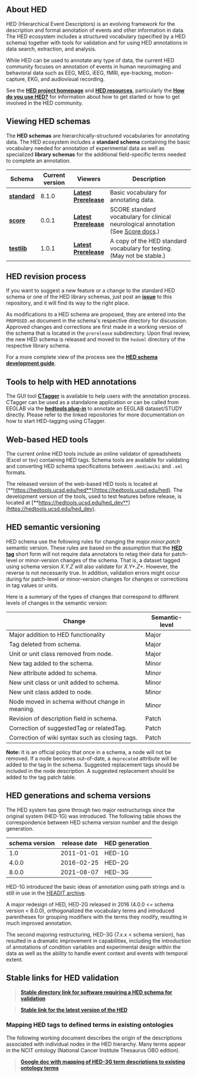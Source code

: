 ## About HED
HED (Hierarchical Event Descriptors) is an evolving framework for the description and
formal annotation of events and other information in data.
The HED ecosystem includes a structured vocabulary (specified by a HED schema)
together with tools for validation and for using HED annotations in data search, 
extraction, and analysis. 

While HED can be used to annotate any type of data, 
the current HED community focuses on annotation of events in human 
neuroimaging and behavioral data such as EEG, MEG, iEEG, fMRI, eye-tracking, 
motion-capture, EKG, and audiovisual recording. 

See the [**HED project homepage**](https://hedtags.org) and
[**HED resources**](https://www.hed-resources.org/en/latest/index.html),
particularly the [**How do you use HED?**](https://www.hed-resources.org/en/latest/HowCanYouUseHed.html)
for information about how to get started or how to get involved in the HED community.

## Viewing HED schemas

The **HED schemas** are hierarchically-structured vocabularies for annotating data.
The HED ecosystem includes a **standard schema** containing the basic vocabulary
needed for annotation of experimental data as well as specialized **library schemas** for
the additional field-specific terms needed to complete an annotation.


| Schema | Current version | Viewers | Description |
| ------ | --------------- | ------- | ------------------------- |  
| [**standard**](./standard_schema) | 8.1.0 | [**Latest**](http://www.hedtags.org/display_hed.html) <br/> [**Prerelease**](https://www.hedtags.org/display_hed_prelease.html)  | Basic vocabulary for annotating data. |
| [**score**](library_schemas/score) | 0.0.1   | [**Latest**](https://www.hedtags.org/display_hed_score.html) <br/> [**Prerelease**](https://www.hedtags.org/display_hed_score_prerelease.html)  |  SCORE standard vocabulary for clinical neurological annotation (See [Score docs](https://hed-schema-library.readthedocs.io/en/latest/SCORE_library.html).) |
|  [**testlib**](library_schemas/testlib) | 1.0.1 | [**Latest**](https://www.hedtags.org/display_hed_testlib.html) <br/>  [**Prerelease**](https://www.hedtags.org/display_hed_testlib_prerelease.html) | A copy of the HED standard vocabulary for testing. <br/> (May not be stable.) |

## HED revision process

If you want to suggest a new feature or a change to the standard HED schema or one
of the HED library schemas, just post an [**issue**](https://github.com/hed-standard/hed-schemas/issues)
to this repository, and it will find its way to the right place.

As modifications to a HED schema are proposed, they are entered into the
`PROPOSED.md` document in the schema's respective directory for discussion.
Approved changes and corrections are first made in a working version of the
schema that is located in the `prerelease` subdirectory. 
Upon final review, the new HED schema is released and moved to the
`hedxml` directory of the respective library schema.

For a more complete view of the process see the [**HED schema development guide**](https://www.hed-resources.org/en/latest/HedSchemaDevelopmentGuide.html).


## Tools to help with HED annotations

The GUI tool [**CTagger**](https://github.com/hed-standard/CTagger) is available to help users with the annotation process. 
CTagger can be used as a standalone application or can be called from EEGLAB via the
[**hedtools plug-in**](https://github.com/hed-standard/hed-matlab) to annotate an EEGLAB dataset/STUDY directly. 
Please refer to the linked repositories for more documentation on how to start HED-tagging using CTagger.


## Web-based HED tools

The current online HED tools include an online validator of spreadsheets (Excel or tsv)
containing HED tags. 
Schema tools are available for validating and converting HED schema specifications between `.mediawiki` and `.xml` formats. 

The released version of the web-based HED tools is located at [**https://hedtools.ucsd.edu/hed**](https://hedtools.ucsd.edu/hed).
The development version of the tools, used to test features before release,
is located at [**https://hedtools.ucsd.edu/hed_dev**](https://hedtools.ucsd.edu/hed_dev).


## HED semantic versioning

HED schema use the following rules for
changing the  *major.minor.patch* semantic version.
These rules are based on the assumption that the [**HED tag**](https://hed-specification.readthedocs.io/en/latest/02_Terminology.html#hed-tag) 
short form will not require data annotators to retag their data for patch-level or minor-version changes of the schema.
That is, a dataset tagged using schema version *X.Y.Z* will also validate for *X.Y+.Z+*. 
However, the reverse is not necessarily true.
In addition, validation errors might occur
during for patch-level or minor-version changes for changes or
corrections in tag values or units. 

Here is a summary of the types of changes that correspond to different
levels of changes in the semantic version:

| Change                          | Semantic-level | 
| ---------------------------------- | -------------- |
| Major addition to HED functionality     | Major  |
| Tag deleted from schema.                | Major  |
| Unit or unit class removed from node.   | Major  |
| New tag added to the schema.            | Minor  |
| New attribute added to schema.          | Minor  |
| New unit class or unit added to schema. | Minor  |
| New unit class added to node.           | Minor  |
| Node moved in schema without change in meaning. | Minor |
| Revision of description field in schema.        | Patch   |
| Correction of suggestedTag or relatedTag.       | Patch  |
| Correction of wiki syntax such as closing tags. | Patch |

**Note:** It is an official policy that once in a schema, a node will not be removed.
If a node becomes out-of-date, a `deprecated` attribute will be added to the tag in the schema.
Suggested replacement tags should be included in the node description.
A suggested replacement should be added to the tag patch table.

## HED generations and schema versions 
The HED system has gone through two major restructurings since the original system
(HED-1G) was introduced. The following table shows the correspondence between 
HED schema version number and the design generation.

| schema version | release date | HED generation |
| --- | --- | --- |
| 1.0 | 2011-01-01 | HED-1G |
| 4.0.0 | 2016-02-25 | HED-2G |
| 8.0.0 | 2021-08-07 | HED-3G |


HED-1G introduced the basic ideas of annotation using path strings and is
still in use in the [HEADIT archive](https://headit.ucsd.edu). 

A major redesign of HED, HED-2G released in 2016 (4.0.0 <= schema version < 8.0.0), 
orthogonalized the vocabulary terms and introduced parentheses for grouping modifiers
with the terms they modify, resulting in much improved annotation. 

The second majoring restructuring, HED-3G (7.x.x < schema version), 
has resulted in a dramatic improvement in capabilities, including the 
introduction of annotations of condition variables and experimental 
design within the data as well as the ability to handle event context 
and events with temporal extent.



## Stable links for HED validation

> [**Stable directory link for software requiring a HED schema for validation**](https://github.com/hed-standard/hed-schemas/standard_schema/tree/main/hedxml)

> [**Stable link for the latest version of the HED**](https://raw.githubusercontent.com/hed-standard/hed-schemas/main/standard_schema/hedxml/HEDLatest.xml)


### Mapping HED tags to defined terms in existing ontologies

The following working document describes the origin of the descriptions associated with individual nodes in the HED hierarchy. Many terms appear in the NCIT ontology (National Cancer Institute Thesaurus OBO edition).

> [**Google doc with mapping of HED-3G term descriptions to existing ontology terms**](https://drive.google.com/file/d/13y17OwwNBlHdhB7hguSmOBdxn0Uk4hsI/view?usp=sharing) 

